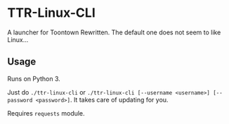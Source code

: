 # TTR-Linux-CLI
A launcher for Toontown Rewritten. The default one does not seem to like Linux...

## Usage
Runs on Python 3.

Just do `./ttr-linux-cli` or `./ttr-linux-cli [--username <username>] [--password <password>]`. It takes care of updating for you.

Requires `requests` module.
